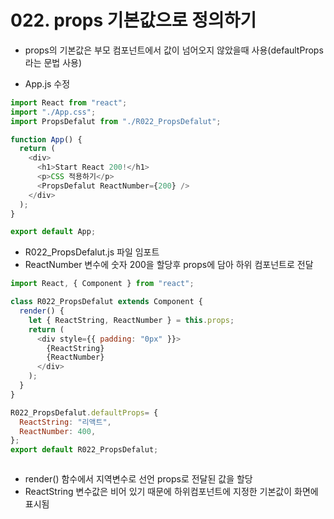 # 022. props 기본값으로 정의하기

- props의 기본값은 부모 컴포넌트에서 값이 넘어오지 않았을때 사용(defaultProps라는 문법 사용)

- App.js 수정

```js
import React from "react";
import "./App.css";
import PropsDefalut from "./R022_PropsDefalut";

function App() {
  return (
    <div>
      <h1>Start React 200!</h1>
      <p>CSS 적용하기</p>
      <PropsDefalut ReactNumber={200} />
    </div>
  );
}

export default App;


```

- R022_PropsDefalut.js 파일 임포트
- ReactNumber 변수에 숫자 200을 할당후 props에 담아 하위 컴포넌트로 전달

```js
import React, { Component } from "react";

class R022_PropsDefalut extends Component {
  render() {
    let { ReactString, ReactNumber } = this.props;
    return (
      <div style={{ padding: "0px" }}>
        {ReactString}
        {ReactNumber}
      </div>
    );
  }
}

R022_PropsDefalut.defaultProps= {
  ReactString: "리액트",
  ReactNumber: 400,
};
export default R022_PropsDefalut;



```

- render() 함수에서 지역변수로 선언 props로 전달된 값을 할당
- ReactString 변수값은 비어 있기 때문에 하위컴포넌트에 지정한 기본값이 화면에 표시됨
